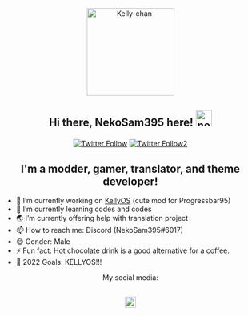 <div align="center">
<img width="175px" src="https://cdn.discordapp.com/attachments/889898536550940702/1006360772030517329/kelly.png" alt="Kelly-chan" />

## Hi there, NekoSam395 here! <img width="32px" src="https://emojipedia-us.s3.amazonaws.com/source/microsoft-teams/337/grinning-cat-with-smiling-eyes_1f638.png" alt="neko" /> </p>

  [![Twitter Follow](https://img.shields.io/twitter/follow/NekoSam395?color=1DA1F2&logo=twitter&style=for-the-badge)](https://twitter.com/intent/follow?original_referer=https%3A%2F%2Fgithub.com%2FNekoSam395&screen_name=NekoSam395)
    [![Twitter Follow2](https://img.shields.io/twitter/follow/Longhorn_Story?color=1DA1F2&logo=twitter&style=for-the-badge)](https://twitter.com/intent/follow?original_referer=https%3A%2F%2Fgithub.com%2FLonghorn_Story&screen_name=Longhorn_Story)

## I'm a modder, gamer, translator, and theme developer!
<div align="left">

- 🔭 I’m currently working on [KellyOS][kos] (cute mod for Progressbar95)
- 🌱 I’m currently learning codes and codes
- 🌏 I’m currently offering help with translation project
- 📫 How to reach me: Discord (NekoSam395#6017)
- 😄 Gender: Male
- ⚡ Fun fact: Hot chocolate drink is a good alternative for a coffee.
- 🥅 2022 Goals: KELLYOS!!!

<div align="center">
My social media:

[<img align="center" alt="NekoSam395 | Twitter" width="22px" src="https://cdn.jsdelivr.net/npm/simple-icons@v3/icons/twitter.svg" />][twitter]
<br />
---

</details>

[kos]: https://github.com/NekoSam395/KellyOS
[twitter]: https://twitter.com/NekoSam395
